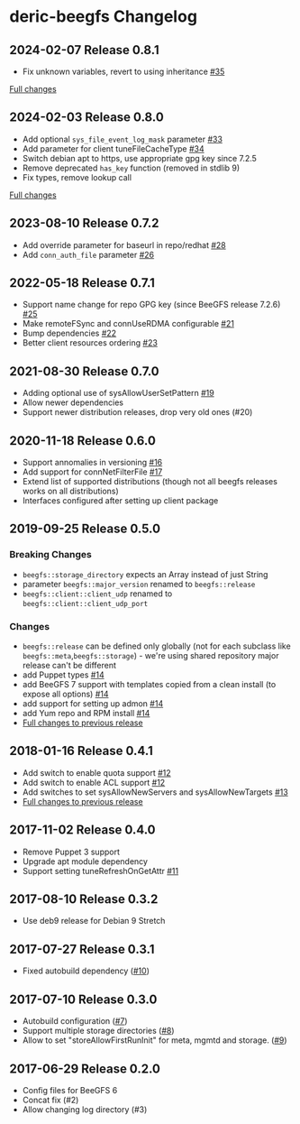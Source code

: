 # deric-beegfs Changelog

## 2024-02-07 Release 0.8.1

- Fix unknown variables, revert to using inheritance [#35](https://github.com/deric/puppet-beegfs/issues/35)

[Full changes](https://github.com/deric/puppet-beegfs/compare/v0.8.0...v0.8.1)


## 2024-02-03 Release 0.8.0

- Add optional `sys_file_event_log_mask` parameter  [#33](https://github.com/deric/puppet-beegfs/pull/33)
- Add parameter for client tuneFileCacheType [#34](https://github.com/deric/puppet-beegfs/pull/34)
- Switch debian apt to https, use appropriate gpg key since 7.2.5
- Remove deprecated `has_key` function (removed in stdlib 9)
- Fix types, remove lookup call

[Full changes](https://github.com/deric/puppet-beegfs/compare/v0.7.2...v0.8.0)


## 2023-08-10 Release 0.7.2

- Add override parameter for baseurl in repo/redhat [#28](https://github.com/deric/puppet-beegfs/pull/28)
- Add `conn_auth_file` parameter [#26](https://github.com/deric/puppet-beegfs/pull/26)


## 2022-05-18 Release 0.7.1

- Support name change for repo GPG key (since BeeGFS release 7.2.6) [#25](https://github.com/deric/puppet-beegfs/pull/25)
- Make remoteFSync and connUseRDMA configurable [#21](https://github.com/deric/puppet-beegfs/pull/21)
- Bump dependencies [#22](https://github.com/deric/puppet-beegfs/pull/22)
- Better client resources ordering [#23](https://github.com/deric/puppet-beegfs/pull/23)

## 2021-08-30 Release 0.7.0

- Adding optional use of  sysAllowUserSetPattern [#19](https://github.com/deric/puppet-beegfs/pull/19)
- Allow newer dependencies
- Support newer distribution releases, drop very old ones (#20)

## 2020-11-18 Release 0.6.0

- Support annomalies in versioning [#16](https://github.com/deric/puppet-beegfs/pull/16)
- Add support for connNetFilterFile [#17](https://github.com/deric/puppet-beegfs/pull/17)
- Extend list of supported distributions (though not all beegfs releases works on all distributions)
- Interfaces configured after setting up client package

## 2019-09-25 Release 0.5.0

### Breaking Changes

- `beegfs::storage_directory` expects an Array instead of just String
- parameter `beegfs::major_version` renamed to `beegfs::release`
- `beegfs::client::client_udp` renamed to `beegfs::client::client_udp_port`

### Changes

- `beegfs::release` can be defined only globally (not for each subclass like `beegfs::meta`,`beegfs::storage`) - we're using shared repository major release can't be different
- add Puppet types [#14](https://github.com/deric/puppet-beegfs/pull/14)
- add BeeGFS 7 support with templates copied from a clean install (to expose all options) [#14](https://github.com/deric/puppet-beegfs/pull/14)
- add support for setting up admon [#14](https://github.com/deric/puppet-beegfs/pull/14)
- add Yum repo and RPM install [#14](https://github.com/deric/puppet-beegfs/pull/14)
- [Full changes to previous release](https://github.com/deric/puppet-beegfs/compare/v0.4.1...v0.5.0)

## 2018-01-16 Release 0.4.1

- Add switch to enable quota support [#12](https://github.com/deric/puppet-beegfs/pull/12)
- Add switch to enable ACL support [#12](https://github.com/deric/puppet-beegfs/pull/12)
- Add switches to set sysAllowNewServers and sysAllowNewTargets [#13](https://github.com/deric/puppet-beegfs/pull/13)
- [Full changes to previous release](https://github.com/deric/puppet-beegfs/compare/v0.4.0...v0.4.1)

## 2017-11-02 Release 0.4.0

- Remove Puppet 3 support
- Upgrade apt module dependency
- Support setting tuneRefreshOnGetAttr [#11](https://github.com/deric/puppet-beegfs/pull/11)

## 2017-08-10 Release 0.3.2

- Use deb9 release for Debian 9 Stretch

## 2017-07-27 Release 0.3.1

- Fixed autobuild dependency ([#10](https://github.com/deric/puppet-beegfs/pull/10))

## 2017-07-10 Release 0.3.0

- Autobuild configuration ([#7](https://github.com/deric/puppet-beegfs/pull/7))
- Support multiple storage directories ([#8](https://github.com/deric/puppet-beegfs/pull/8))
- Allow to set "storeAllowFirstRunInit" for meta, mgmtd and storage.
 ([#9](https://github.com/deric/puppet-beegfs/pull/9))

## 2017-06-29 Release 0.2.0

- Config files for BeeGFS 6
- Concat fix (#2)
- Allow changing log directory (#3)
